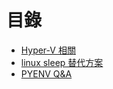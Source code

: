 # 目錄

- [Hyper-V 相關](./Hyper-V.md)
- [linux sleep 替代方案](./Sleep%20Alternative.md)
- [PYENV Q&A](PYENV%20Q&A.md)
